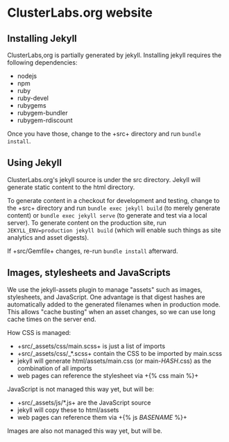 # ClusterLabs.org website

## Installing Jekyll

ClusterLabs,org is partially generated by jekyll. Installing jekyll requires
the following dependencies:
* nodejs
* npm
* ruby
* ruby-devel
* rubygems
* rubygem-bundler
* rubygem-rdiscount

Once you have those, change to the +src+ directory and run `bundle install`.

## Using Jekyll

ClusterLabs.org's jekyll source is under the src directory. Jekyll will
generate static content to the html directory.
    
To generate content in a checkout for development and testing, change to the
+src+ directory and run `bundle exec jekyll build` (to merely generate content)
or `bundle exec jekyll serve` (to generate and test via a local server).
To generate content on the production site, run
`JEKYLL_ENV=production jekyll build` (which will enable such things as site
analytics and asset digests).
    
If +src/Gemfile+ changes, re-run `bundle install` afterward.

## Images, stylesheets and JavaScripts

We use the jekyll-assets plugin to manage "assets" such as images, stylesheets,
and JavaScript. One advantage is that digest hashes are automatically added to
the generated filenames when in production mode. This allows "cache busting"
when an asset changes, so we can use long cache times on the server end.

How CSS is managed:
* +src/\_assets/css/main.scss+ is just a list of imports
* +src/\_assets/css/\_\*.scss+ contain the CSS to be imported by main.scss
* jekyll will generate html/assets/main.css (or main-_HASH_.css) as the
  combination of all imports
* web pages can reference the stylesheet via +{% css main %}+

JavaScript is not managed this way yet, but will be:
* +src/\_assets/js/\*.js+ are the JavaScript source
* jekyll will copy these to html/assets
* web pages can reference them via +{% js _BASENAME_ %}+

Images are also not managed this way yet, but will be.
